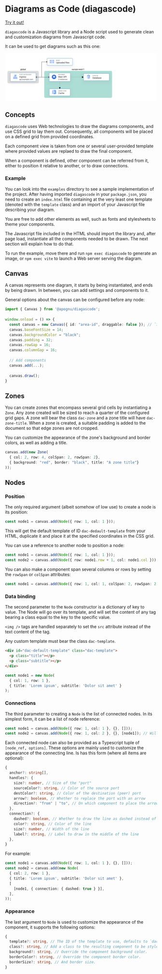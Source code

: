 # Diagrams as Code (diagascode)

[Try it out!](https://jsfiddle.net/apognu/uyngxkmL/)

`diagascode` is a Javascript library and a Node script used to generate clean and customization diagrams from Javascript code.

It can be used to get diagrams such as this one:

![Example diagram generated with diagascode](contrib/example.png)

## Concepts

`diagascode` uses Web technologies to draw the diagrams components, and use CSS grid to lay them out. Consequently, all components will be placed on a defined grid from provided coordinates.

Each component view is taken from one or several user-provided template where provided values are replaed to draw the final component.

When a component is defined, other component can be referred from it, either to position it relative to another, or to draw connections.

### Example

You can look into the `examples` directory to see a sample implementation of the project. After having imported `diagascode` in your `package.json`, you need to create an `index.html` file containing at the very least one template (denoted with the `template` class) and an import of your Javascript file describing your diagram.

You are free to add other elements as well, such as fonts and stylesheets to theme your components.

The Javascript file included in the HTML should import the library and, after page load, instantiate all the components needed to be drawn. The next section will explain how to do that.

To run the example, move there and run `npm exec diagascode` to generate an image, or `npm exec vite` to launch a Web server serving the diagram.

## Canvas

A canvas represents one diagram, it starts by being instantiated, and ends by being drawn. In between, you can add settings and components to it.

General options about the canvas can be configured before any node:

```typescript
import { Canvas } from '@apognu/diagascode';

window.onload = () => {
  const canvas = new Canvas({ id: "area-id", draggable: false }); // `id` defaults to 'dac-area'
  canvas.baseFontSize = 14;
  canvas.backgroundColor = "black";
  canvas.padding = 32;
  canvas.rowGap = 16;
  canvas.columnGap = 16;

  // Add components
  canvas.add(...);

  canvas.draw();
}
```

## Zones

You can create zones that encompass several grid cells by instantiating a `Zone`. Any zone created will be sized to reach a quarter of the configured grid gaps. A zone will bear the class `dac-zone` and a zone title will have `dac-zone-title`. When a zone is created, a suitable padding is added to the document so that edge zones are not cropped.

You can customize the appearance of the zone's background and border colors, as well as adding a title.

```typescript
canvas.add(new Zone(
  { col: 2, row: 4, colSpan: 2, rowSpan: 2},
  { background: "red", border: "black", title: "A zone title"}
));
```

## Nodes

### Position

The only required argument (albeit somehow of low use) to create a node is its position:

```typescript
const node1 = canvas.add(Node({ row: 1, col: 1 }));
```

This will get the default template of ID `dac-dedault-template` from your HTML, duplicate it and place it at the specified coordinates in the CSS grid.

You can use a reference to another node to position a node:

```typescript
const node1 = canvas.add(Node({ row: 1, col: 1 }));
const node2 = canvas.add(Node({ row: node1.row + 1, col: node1.col }));
```

You can also make a component span several columns or rows by setting the `rowSpan` or `colSpan` attributes:

```typescript
const node1 = canvas.add(Node({ row: 1, col: 1, colSpan: 2, rowSpan: 2 }));
```

### Data binding

The second parameter to the `Node` constructor is a dictionary of key to value. The Node will go over its template, and will set the content of any tag bearing a class equal to the key to the specific value.

`<img />` tags are handled separately to set the `src` attribute instead of the text content of the tag.

Any custom template must bear the class `dac-template`.

```html
<div id="dac-default-template" class="dac-template">
  <p class="title"></p>
  <p class="subtitle"></p>
</div>
```

```typescript
const node1 = new Node(
  { col: 1, row: 1 },
  { title: 'Lorem ipsum', subtitle: 'Dolor sit amet' }
);
```

### Connections

The third parameter to creating a `Node` is the list of connected nodes. In its simplest form, it can be a list of node reference:

```typescript
const node1 = canvas.add(Node({ row: 1, col: 1 }, {}, []));
const node2 = canvas.add(Node({ row: 1, col: 2 }, {}, [node1]); // Will be connected to node1).
```

Each connected node can also be provided as a Typescript tuple of `[node_ref, options]`. These options are mainly used to customize the appearance of the connecting line. Is has this form (where all items are optional):

```typescript
{
  anchor?: string[],
  handles?: {
    size?: number, // Size of the "port"
    sourceColor?: string, // Color of the source port
    destColor?: string, // Color of the destination (peer) port
    arrow?: boolean, // Whether to replace the port with an arrow
    direction?: "from" | "to", // On which component to place the arrow
  },
  connection?: {
    dashed?: boolean, // Whether to draw the line as dashed instead of full
    color?: string, // Color of the line
    size?: number, // Width of the line
    label?: string, // Label to draw in the middle of the line
  },
}
```

For example:

```typescript
const node1 = canvas.add(Node({ row: 1, col: 1 }, {}, []));
const node2 = canvas.add(new Node(
  { col: 2, row: 1 },
  { title: 'Lorem ipsum', subtitle: 'Dolor sit amet' },
  [
    [node1, { connection: { dashed: true } }],
  ],
));
```

### Appearance

The last argument to `Node` is used to customize the appearance of the component, it supports the following options:

```typescript
{
  template?: string, // The ID of the template to use, defaults to `dac-default-template`.
  class?: string, // Add a class to the resulting component to be styled with CSS
  background?: string, // Override the component background color.
  borderColor?: string, // Override the component border color.
  borderSize?: string, // And border size.
}
```
